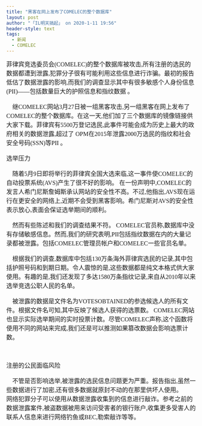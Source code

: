 ```yaml
---
title: "黑客在网上发布了COMELEC的整个数据库"
layout: post
author: "「IL明天搞起」 on 2020-1-11 19:56"
header-style: text
tags:
  - 新闻
  - COMELEC
---
```


<head></head>
<body>
 <font face="宋体"><font style="font-size:16px"><font size="3"> 菲律宾竞选委员会(COMELEC)的整个数据库被攻击,所有注册的选民的数据都遭到泄露,犯罪分子很有可能利用这些信息进行诈骗。最初的报告低估了数据泄露的影响,而我们的调查显示其中有很多敏感个人身份信息(PII)——包括数量巨大的护照信息和指纹数据 。</font></font></font>
 <br> 
 <br> 
 <font face="宋体"><font style="font-size:16px"><font size="3">&nbsp; &nbsp; 继COMELEC网站3月27日被一组黑客攻击,另一组黑客在网上发布了COMELEC的整个数据库。在这一天,他们加了三个数据库的镜像链接供大家下载。菲律宾有5500万登记选民,此事件可能会成为历史上最大的政府相关的数据泄露,超过了 OPM在2015年泄露2000万选民的指纹和社会安全号码(SSN)等PII 。</font></font></font>
 <br> 
 <br> 
 <font face="宋体"><font style="font-size:16px"><font size="3">选举压力</font></font></font>
 <br> 
 <br> 
 <font face="宋体"><font style="font-size:16px"><font size="3">&nbsp; &nbsp; 随着5月9日即将举行的菲律宾全国大选来临,这一事件使COMELEC的自动投票系统(AVS)产生了很不好的影响。 在一份声明中,COMELEC的发言人希门尼斯詹姆斯承认网站的安全性不高。不过,他指出,AVS现在运行在更安全的网络上,近期不会受到黑客影响。希门尼斯对AVS的安全性表示放心,表面会保证选举期间的顺利。</font></font></font>
 <font face="宋体"><font style="font-size:16px"><font size="3"><br> </font></font></font>
 <br> 
 <font face="宋体"><font style="font-size:16px"><font size="3">&nbsp; &nbsp; 然而有些陈述和我们的调查结果不符。 COMELEC官员称,数据库中没有存储敏感信息。然而,我们的研究表明,PII包括指纹数据在内的大量记录都被泄露。包括COMELEC管理员帐户和COMELEC一些官员名单。</font></font></font>
 <font face="宋体"><font style="font-size:16px"><font size="3"><br> </font></font></font>
 <br> 
 <font face="宋体"><font style="font-size:16px"><font size="3">&nbsp; &nbsp; 根据我们的调查,数据库中包括130万条海外菲律宾选民的记录,其中包括护照号码和到期日期。令人震惊的是,这些数据都是纯文本格式供大家使用。有趣的是,我们还发现了多达1580万条指纹记录,来自从2010年以来选举竞选公职人民的名单。</font></font></font>
 <font face="宋体"><font style="font-size:16px"><font size="3"><br> </font></font></font>
 <br> 
 <font face="宋体"><font style="font-size:16px"><font size="3">&nbsp; &nbsp; 被泄露的数据是文件名为VOTESOBTAINED的参选候选人的所有文件。根据文件名可知,其中反映了候选人获得的选票数。 COMELEC网站 也显示实际选举期间的实时投票计数。尽管COMELEC声称,这个函数将使用不同的网站来完成,我们还是可以推测如果篡改数据会影响选票计数。</font></font></font>
 <font face="宋体"><font style="font-size:16px"><font size="3"><br> </font></font></font>
 <br> 
 <br> 
 <br> 
 <font face="微软雅黑"><font style="font-size:16px"><font face="宋体"><font size="3">注册的公民面临风险</font></font></font></font>
 <br> 
 <br> 
 <font face="宋体"><font style="font-size:16px"><font size="3">&nbsp; &nbsp; 不管是否影响选举,被泄露的选民信息问题更为严重。报告指出,虽然一些数据进行了加密,还有很多数据就原封不动的在那里供坏人使用。</font></font></font>
 <br> 
 <font face="宋体"><font style="font-size:16px"><font size="3">网络犯罪分子可以使用从数据泄露收集到的信息进行敲诈。参考之前的数据泄露案件,被盗数据被用来访问受害者的银行账户,收集更多受害人的联系人信息来进行网络钓鱼或BEC,勒索敲诈等等。</font></font></font>
 <font face="宋体"><font size="3"><br> </font></font>
 <br> 
 <font face="宋体"><font size="3"><br> </font></font>
 <br> 
 <font face="宋体"><font style="font-size:16px"><font size="3"><br> </font></font></font>
 <br> 
 <br>
</body>


